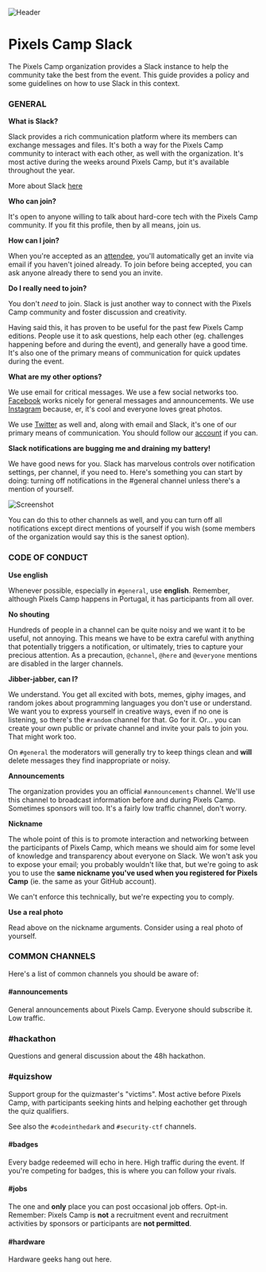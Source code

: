 ![Header](https://raw.githubusercontent.com/PixelsCamp/pixels_camp_2016/master/img/pxc_slack.png)

# Pixels Camp Slack

The Pixels Camp organization provides a Slack instance to help the community take the best from the event. This guide provides a policy and some guidelines on how to use Slack in this context.

### GENERAL

**What is Slack?**

Slack provides a rich communication platform where its members can exchange messages and files. It's both a way for the Pixels Camp community to interact with each other, as well with the organization. It's most active during the weeks around Pixels Camp, but it's available throughout the year.

More about Slack [here][1]

**Who can join?**

It's open to anyone willing to talk about hard-core tech with the Pixels Camp community. If you fit this profile, then by all means, join us.

**How can I join?**

When you're accepted as an [attendee][5], you'll automatically get an invite via email if you haven't joined already. To join before being accepted, you can ask anyone already there to send you an invite.

**Do I really need to join?**

You don't _need_ to join. Slack is just another way to connect with the Pixels Camp community and foster discussion and creativity.

Having said this, it has proven to be useful for the past few Pixels Camp editions. People use it to ask questions, help each other (eg. challenges happening before and during the event), and generally have a good time. It's also one of the primary means of communication for quick updates during the event.

**What are my other options?**

We use email for critical messages. We use a few social networks too. [Facebook][4] works nicely for general messages and announcements. We use [Instagram][3] because, er, it's cool and everyone loves great photos.

We use [Twitter][2] as well and, along with email and Slack, it's one of our primary means of communication. You should follow our [account][2] if you can.

**Slack notifications are bugging me and draining my battery!**

We have good news for you. Slack has marvelous controls over notification settings, per channel, if you need to. Here's something you can start by doing: turning off notifications in the #general channel unless there's a mention of yourself.

![Screenshot](https://github.com/PixelsCamp/pixels_camp_2016/blob/master/img/slacksettings.png?raw=true)

You can do this to other channels as well, and you can turn off all notifications except direct mentions of yourself if you wish (some members of the organization would say this is the sanest option).

### CODE OF CONDUCT

**Use english**

Whenever possible, especially in `#general`, use **english**. Remember, although Pixels Camp happens in Portugal, it has participants from all over.

**No shouting**

Hundreds of people in a channel can be quite noisy and we want it to be useful, not annoying. This means we have to be extra careful with anything that potentially triggers a notification, or ultimately, tries to capture your precious attention. As a precaution, `@channel`, `@here` and `@everyone` mentions are disabled in the larger channels.

**Jibber-jabber, can I?**

We understand. You get all excited with bots, memes, giphy images, and random jokes about programming languages you don't use or understand. We want you to express yourself in creative ways, even if no one is listening, so there's the `#random` channel for that. Go for it. Or... you can create your own public or private channel and invite your pals to join you. That might work too.

On `#general` the moderators will generally try to keep things clean and **will** delete messages they find inappropriate or noisy.

**Announcements**

The organization provides you an official `#announcements` channel. We'll use this channel to broadcast information before and during Pixels Camp. Sometimes sponsors will too. It's a fairly low traffic channel, don't worry.

**Nickname**

The whole point of this is to promote interaction and networking between the participants of Pixels Camp, which means we should aim for some level of knowledge and transparency about everyone on Slack. We won't ask you to expose your email; you probably wouldn't like that, but we're going to ask you to use the **same nickname you've used when you registered for Pixels Camp** (ie. the same as your GitHub account). 

We can't enforce this technically, but we're expecting you to comply.

**Use a real photo**

Read above on the nickname arguments. Consider using a real photo of yourself.

### COMMON CHANNELS

Here's a list of common channels you should be aware of:

#### #announcements

General announcements about Pixels Camp. Everyone should subscribe it. Low traffic.

### #hackathon

Questions and general discussion about the 48h hackathon.

### #quizshow

Support group for the quizmaster's "victims". Most active before Pixels Camp, with participants seeking hints and helping eachother get through the quiz qualifiers.

See also the `#codeinthedark` and `#security-ctf` channels.

#### #badges

Every badge redeemed will echo in here. High traffic during the event. If you're competing for badges, this is where you can follow your rivals.

#### #jobs

The one and **only** place you can post occasional job offers. Opt-in. Remember: Pixels Camp is **not** a recruitment event and recruitment activities by sponsors or participants are **not permitted**.

#### #hardware

Hardware geeks hang out here.

[1]: https://slack.com/is
[2]: https://twitter.com/pixelscamp
[3]: https://www.instagram.com/pixelscamp/
[4]: https://www.facebook.com/pxlscmp/
[5]: https://pixels.camp/apply
